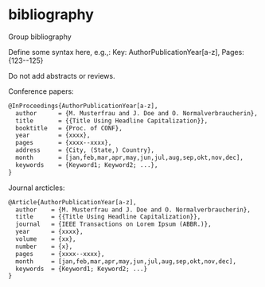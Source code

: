 # bibliography
Group bibliography

Define some syntax here, e.g.,: Key: AuthorPublicationYear[a-z], Pages: {123--125}

Do not add abstracts or reviews.

Conference papers:
```LaTeX
@InProceedings{AuthorPublicationYear[a-z],
  author      = {M. Musterfrau and J. Doe and O. Normalverbraucherin},
  title       = {{Title Using Headline Capitalization}},
  booktitle   = {Proc. of CONF},
  year        = {xxxx},
  pages       = {xxxx--xxxx},
  address     = {City, (State,) Country},
  month       = [jan,feb,mar,apr,may,jun,jul,aug,sep,okt,nov,dec],
  keywords    = {Keyword1; Keyword2; ...},
}
```

Journal arcticles:
```LaTeX
@Article{AuthorPublicationYear[a-z],
  author    = {M. Musterfrau and J. Doe and O. Normalverbraucherin},
  title     = {{Title Using Headline Capitalization}},
  journal 	= {IEEE Transactions on Lorem Ipsum (ABBR.)},
  year      = {xxxx},
  volume    = {xx},
  number    = {x},
  pages     = {xxxx--xxxx},
  month     = [jan,feb,mar,apr,may,jun,jul,aug,sep,okt,nov,dec],
  keywords  = {Keyword1; Keyword2; ...}
}
```
